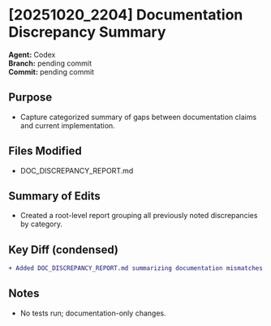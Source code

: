 # [20251020_2204] Documentation Discrepancy Summary

**Agent:** Codex  
**Branch:** pending commit  
**Commit:** pending commit  

## Purpose
- Capture categorized summary of gaps between documentation claims and current implementation.

## Files Modified
- DOC_DISCREPANCY_REPORT.md

## Summary of Edits
- Created a root-level report grouping all previously noted discrepancies by category.

## Key Diff (condensed)
```diff
+ Added DOC_DISCREPANCY_REPORT.md summarizing documentation mismatches with code references.
```

## Notes
- No tests run; documentation-only changes.
